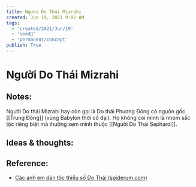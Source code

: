 ```yaml
---
title: Người Do Thái Mizrahi
created: Jun 19, 2021 9:02 AM
tags:
  - 'created/2021/Jun/19'
  - 'seed🥜'
  - 'permanent/concept'
publish: True
---
```

# Người Do Thái Mizrahi

## Notes:
Người Do thái Mizrahi hay còn gọi là Do thái Phương Đông có nguồn gốc [[Trung Đông]] (vùng Babylon thời cổ đại). Họ không coi mình là nhóm sắc tộc riêng biệt mà thường xem mình thuộc [[Người Do Thái Sephardi]].

## Ideas & thoughts:

## Reference:
- [Các anh em dân tộc thiểu số Do Thái (spiderum.com)](https://spiderum.com/bai-dang/Cac-anh-em-dan-toc-thieu-so-Do-Thai-7z6)
